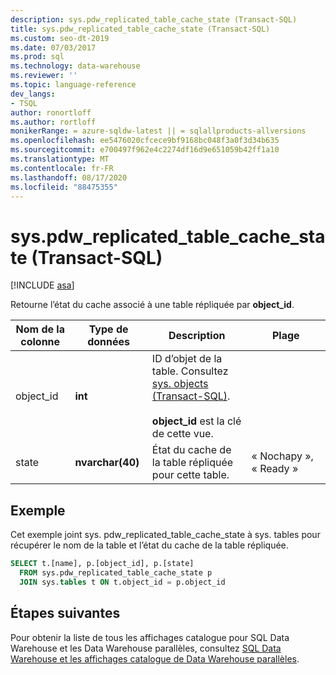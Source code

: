 ```yaml
---
description: sys.pdw_replicated_table_cache_state (Transact-SQL)
title: sys.pdw_replicated_table_cache_state (Transact-SQL)
ms.custom: seo-dt-2019
ms.date: 07/03/2017
ms.prod: sql
ms.technology: data-warehouse
ms.reviewer: ''
ms.topic: language-reference
dev_langs:
- TSQL
author: ronortloff
ms.author: rortloff
monikerRange: = azure-sqldw-latest || = sqlallproducts-allversions
ms.openlocfilehash: ee5476020cfcece9bf9168bc048f3a0f3d34b635
ms.sourcegitcommit: e700497f962e4c2274df16d9e651059b42ff1a10
ms.translationtype: MT
ms.contentlocale: fr-FR
ms.lasthandoff: 08/17/2020
ms.locfileid: "88475355"
---
```

# <a name="syspdw_replicated_table_cache_state-transact-sql"></a>sys.pdw_replicated_table_cache_state (Transact-SQL)
[!INCLUDE [asa](../../includes/applies-to-version/asa.md)]

  Retourne l’état du cache associé à une table répliquée par **object_id**.  
  
|Nom de la colonne|Type de données|Description|Plage|  
|-----------------|---------------|-----------------|-----------|  
|object_id|**int**|ID d’objet de la table. Consultez [sys. objects &#40;Transact-SQL&#41;](../../relational-databases/system-catalog-views/sys-objects-transact-sql.md).<br /><br /> **object_id** est la clé de cette vue.||  
|state|**nvarchar(40)**|État du cache de la table répliquée pour cette table.|« Nochapy », « Ready »|  
  
## <a name="example"></a>Exemple
Cet exemple joint sys. pdw_replicated_table_cache_state à sys. tables pour récupérer le nom de la table et l’état du cache de la table répliquée.

```sql
SELECT t.[name], p.[object_id], p.[state]
  FROM sys.pdw_replicated_table_cache_state p 
  JOIN sys.tables t ON t.object_id = p.object_id
```



## <a name="next-steps"></a>Étapes suivantes  
 Pour obtenir la liste de tous les affichages catalogue pour SQL Data Warehouse et les Data Warehouse parallèles, consultez [SQL Data Warehouse et les affichages catalogue de Data Warehouse parallèles](../../relational-databases/system-catalog-views/sql-data-warehouse-and-parallel-data-warehouse-catalog-views.md).   
  
